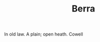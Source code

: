 ---
title: Berra
letter: B
permalink: "/definitions/berra.html"
body: In old law. A plain; open heath. Cowell
published_at: '2018-07-07'
source: Black's Law Dictionary
layout: post
---